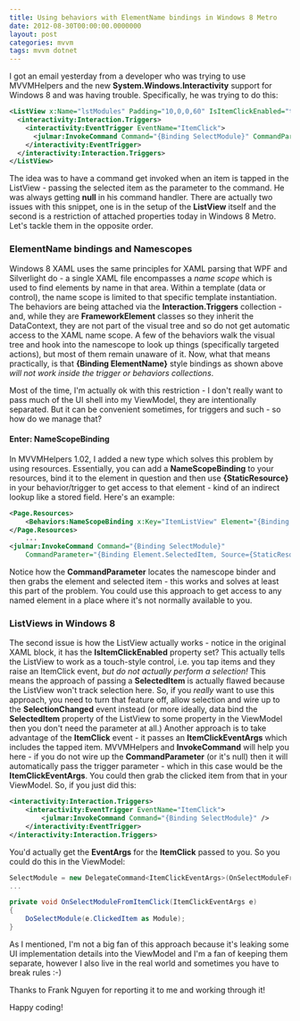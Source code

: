 ```yaml
---
title: Using behaviors with ElementName bindings in Windows 8 Metro
date: 2012-08-30T00:00:00.0000000
layout: post
categories: mvvm
tags: mvvm dotnet
---
```


I got an email yesterday from a developer who was trying to use MVVMHelpers and the new **System.Windows.Interactivity** support for Windows 8 and was having trouble. Specifically, he was trying to do this:

```xml
<ListView x:Name="lstModules" Padding="10,0,0,60" IsItemClickEnabled="true" ItemsSource="{Binding Modules}">
  <interactivity:Interaction.Triggers>
    <interactivity:EventTrigger EventName="ItemClick">
      <julmar:InvokeCommand Command="{Binding SelectModule}" CommandParameter="{Binding ElementName=lstModules,Path=SelectedItem}"/>
    </interactivity:EventTrigger>
  </interactivity:Interaction.Triggers>
</ListView>
```

The idea was to have a command get invoked when an item is tapped in the ListView - passing the selected item as the parameter to the command. He was always getting **null** in his command handler. There are actually two issues with this snippet, one is in the setup of the **ListView** itself and the second is a restriction of attached properties today in Windows 8 Metro. Let's tackle them in the opposite order.

### ElementName bindings and Namescopes

Windows 8 XAML uses the same principles for XAML parsing that WPF and Silverlight do - a single XAML file encompasses a _name scope_ which is used to find elements by name in that area.  Within a template (data or control), the name scope is limited to that specific template instantiation.  The behaviors are being attached via the **Interaction.Triggers** collection - and, while they are **FrameworkElement** classes so they inherit the DataContext, they are not part of the visual tree and so do not get automatic access to the XAML name scope. A few of the behaviors walk the visual tree and hook into the namescope to look up things (specifically targeted actions), but most of them remain unaware of it.  Now, what that means practically, is that **{Binding ElementName}** style bindings as shown above _will not work inside the trigger or behaviors collections_.

Most of the time, I'm actually ok with this restriction - I don't really want to pass much of the UI shell into my ViewModel, they are intentionally separated.  But it can be convenient sometimes, for triggers and such - so how do we manage that?

#### Enter: **NameScopeBinding**

In MVVMHelpers 1.02, I added a new type which solves this problem by using resources.  Essentially, you can add a **NameScopeBinding** to your resources, bind it to the element in question and then use **{StaticResource}** in your behavior/trigger to get access to that element - kind of an indirect lookup like a stored field.  Here's an example:

```xml
<Page.Resources>
    <Behaviors:NameScopeBinding x:Key="ItemListView" Element="{Binding ElementName=lstModules}" />
</Page.Resources>
    ...
<julmar:InvokeCommand Command="{Binding SelectModule}"
    CommandParameter="{Binding Element.SelectedItem, Source={StaticResource ItemListView}}">
```

Notice how the **CommandParameter** locates the namescope binder and then grabs the element and selected item - this works and solves at least this part of the problem. You could use this approach to get access to any named element in a place where it's not normally available to you.

### ListViews in Windows 8

The second issue is how the ListView actually works - notice in the original XAML block, it has the **IsItemClickEnabled** property set? This actually tells the ListView to work as a touch-style control, i.e. you tap items and they raise an ItemClick event, _but do not actually perform a selection!_ This means the approach of passing a **SelectedItem** is actually flawed because the ListView won't track selection here. So, if you _really_ want to use this approach, you need to turn that feature off, allow selection and wire up to the **SelectionChanged** event instead (or more ideally, data bind the **SelectedItem** property of the ListView to some property in the ViewModel then you don't need the parameter at all.) Another approach is to take advantage of the **ItemClick** event - it passes an **ItemClickEventArgs** which includes the tapped item. MVVMHelpers and **InvokeCommand** will help you here - if you do not wire up the **CommandParameter** (or it's null) then it will automatically pass the trigger parameter - which in this case would be the **ItemClickEventArgs**. You could then grab the clicked item from that in your ViewModel. So, if you just did this:

```xml
<interactivity:Interaction.Triggers>
    <interactivity:EventTrigger EventName="ItemClick">
        <julmar:InvokeCommand Command="{Binding SelectModule}" />
    </interactivity:EventTrigger>
</interactivity:Interaction.Triggers>
```

You'd actually get the **EventArgs** for the **ItemClick** passed to you. So you could do this in the ViewModel:

```csharp
SelectModule = new DelegateCommand<ItemClickEventArgs>(OnSelectModuleFromItemClick);
...

private void OnSelectModuleFromItemClick(ItemClickEventArgs e)
{
    DoSelectModule(e.ClickedItem as Module);
}
```

As I mentioned, I'm not a big fan of this approach because it's leaking some UI implementation details into the ViewModel and I'm a fan of keeping them separate, however I also live in the real world and sometimes you have to break rules :-)

Thanks to Frank Nguyen for reporting it to me and working through it!

Happy coding!
